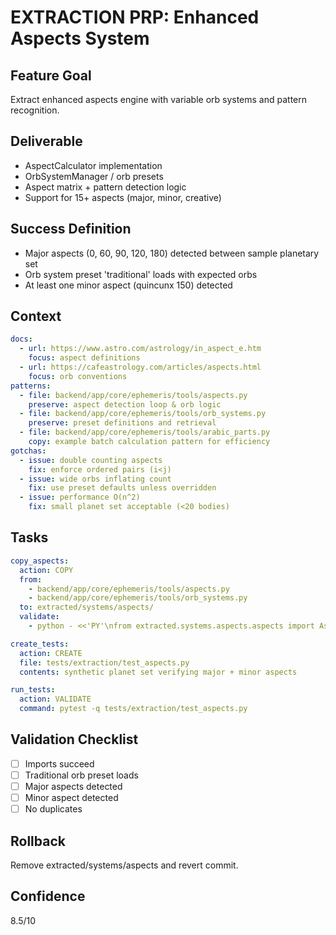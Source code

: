 # EXTRACTION PRP: Enhanced Aspects System

## Feature Goal
Extract enhanced aspects engine with variable orb systems and pattern recognition.

## Deliverable
- AspectCalculator implementation
- OrbSystemManager / orb presets
- Aspect matrix + pattern detection logic
- Support for 15+ aspects (major, minor, creative)

## Success Definition
- Major aspects (0, 60, 90, 120, 180) detected between sample planetary set
- Orb system preset 'traditional' loads with expected orbs
- At least one minor aspect (quincunx 150) detected

## Context
```yaml
docs:
  - url: https://www.astro.com/astrology/in_aspect_e.htm
    focus: aspect definitions
  - url: https://cafeastrology.com/articles/aspects.html
    focus: orb conventions
patterns:
  - file: backend/app/core/ephemeris/tools/aspects.py
    preserve: aspect detection loop & orb logic
  - file: backend/app/core/ephemeris/tools/orb_systems.py
    preserve: preset definitions and retrieval
  - file: backend/app/core/ephemeris/tools/arabic_parts.py
    copy: example batch calculation pattern for efficiency
gotchas:
  - issue: double counting aspects
    fix: enforce ordered pairs (i<j)
  - issue: wide orbs inflating count
    fix: use preset defaults unless overridden
  - issue: performance O(n^2)
    fix: small planet set acceptable (<20 bodies)
```

## Tasks
```yaml
copy_aspects:
  action: COPY
  from:
    - backend/app/core/ephemeris/tools/aspects.py
    - backend/app/core/ephemeris/tools/orb_systems.py
  to: extracted/systems/aspects/
  validate:
    - python - <<'PY'\nfrom extracted.systems.aspects.aspects import AspectCalculator; AspectCalculator(); print('INIT OK')\nPY

create_tests:
  action: CREATE
  file: tests/extraction/test_aspects.py
  contents: synthetic planet set verifying major + minor aspects

run_tests:
  action: VALIDATE
  command: pytest -q tests/extraction/test_aspects.py
```

## Validation Checklist
- [ ] Imports succeed
- [ ] Traditional orb preset loads
- [ ] Major aspects detected
- [ ] Minor aspect detected
- [ ] No duplicates

## Rollback
Remove extracted/systems/aspects and revert commit.

## Confidence
8.5/10
